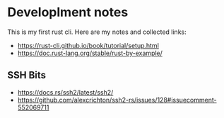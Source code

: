 # Developlment notes

This is my first rust cli.
Here are my notes and collected links:

* https://rust-cli.github.io/book/tutorial/setup.html
* https://doc.rust-lang.org/stable/rust-by-example/

## SSH Bits

* https://docs.rs/ssh2/latest/ssh2/
* https://github.com/alexcrichton/ssh2-rs/issues/128#issuecomment-552069711
